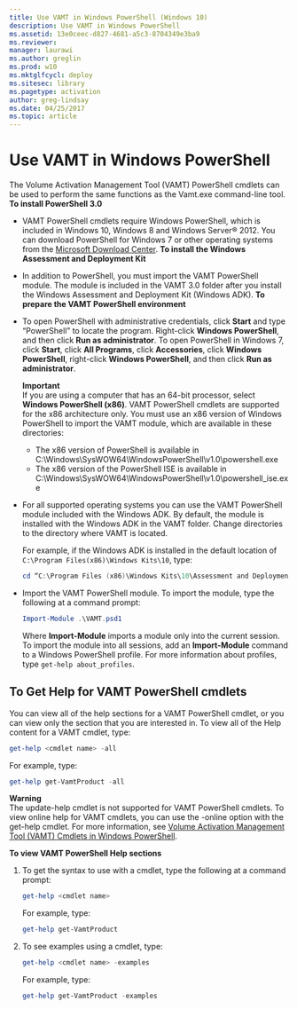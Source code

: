 ```yaml
---
title: Use VAMT in Windows PowerShell (Windows 10)
description: Use VAMT in Windows PowerShell
ms.assetid: 13e0ceec-d827-4681-a5c3-8704349e3ba9
ms.reviewer: 
manager: laurawi
ms.author: greglin
ms.prod: w10
ms.mktglfcycl: deploy
ms.sitesec: library
ms.pagetype: activation
author: greg-lindsay
ms.date: 04/25/2017
ms.topic: article
---
```


# Use VAMT in Windows PowerShell

The Volume Activation Management Tool (VAMT) PowerShell cmdlets can be used to perform the same functions as the Vamt.exe command-line tool.
**To install PowerShell 3.0**
- VAMT PowerShell cmdlets require Windows PowerShell, which is included in Windows 10, Windows 8 and Windows Server® 2012. You can download PowerShell for Windows 7 or other operating systems from the [Microsoft Download Center](https://go.microsoft.com/fwlink/p/?LinkId=218356).
  **To install the Windows Assessment and Deployment Kit**
- In addition to PowerShell, you must import the VAMT PowerShell module. The module is included in the VAMT 3.0 folder after you install the Windows Assessment and Deployment Kit (Windows ADK).
  **To prepare the VAMT PowerShell environment**
- To open PowerShell with administrative credentials, click **Start** and type “PowerShell” to locate the program. Right-click **Windows PowerShell**, and then click **Run as administrator**. To open PowerShell in Windows 7, click **Start**, click **All Programs**, click **Accessories**, click **Windows PowerShell**, right-click **Windows PowerShell**, and then click **Run as administrator**.

  **Important**  
  If you are using a computer that has an 64-bit processor, select **Windows PowerShell (x86)**. VAMT PowerShell cmdlets are supported for the x86 architecture only. You must use an x86 version of Windows PowerShell to import the VAMT module, which are available in these directories:
  -   The x86 version of PowerShell is available in C:\\Windows\\SysWOW64\\WindowsPowerShell\\v1.0\\powershell.exe
  -   The x86 version of the PowerShell ISE is available in C:\\Windows\\SysWOW64\\WindowsPowerShell\\v1.0\\powershell\_ise.exe
- For all supported operating systems you can use the VAMT PowerShell module included with the Windows ADK. By default, the module is installed with the Windows ADK in the VAMT folder. Change directories to the directory where VAMT is located.

  For example, if the Windows ADK is installed in the default location of `C:\Program Files(x86)\Windows Kits\10`, type:
    
  ``` ps1
  cd “C:\Program Files (x86)\Windows Kits\10\Assessment and Deployment Kit\VAMT 3.0”
  ```
- Import the VAMT PowerShell module. To import the module, type the following at a command prompt:
  ```powershell
  Import-Module .\VAMT.psd1
  ```
  Where **Import-Module** imports a module only into the current session. To import the module into all sessions, add an **Import-Module** command to a Windows PowerShell profile. For more information about profiles, type `get-help about_profiles`.

## To Get Help for VAMT PowerShell cmdlets

You can view all of the help sections for a VAMT PowerShell cmdlet, or you can view only the section that you are interested in. To view all of the Help content for a VAMT cmdlet, type:
``` ps1
get-help <cmdlet name> -all
```
For example, type:
``` ps1
get-help get-VamtProduct -all
```

**Warning**  
The update-help cmdlet is not supported for VAMT PowerShell cmdlets. To view online help for VAMT cmdlets, you can use the -online option with the get-help cmdlet. For more information, see [Volume Activation Management Tool (VAMT) Cmdlets in Windows PowerShell](https://go.microsoft.com/fwlink/p/?LinkId=242278).

**To view VAMT PowerShell Help sections**

1. To get the syntax to use with a cmdlet, type the following at a command prompt:
   ``` ps1
   get-help <cmdlet name>
   ```
   For example, type:
   ``` ps1
   get-help get-VamtProduct 
   ```
2. To see examples using a cmdlet, type:
   ``` ps1
   get-help <cmdlet name> -examples
   ```
   For example, type:
   ``` ps1
   get-help get-VamtProduct -examples
   ```
